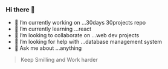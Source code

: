 ### Hi there 👋


<!--
**Rehan6225/Rehan6225** is a ✨ _special_ ✨ repository because its `README.md` (this file) appears on your GitHub profile.-->



- 🔭 I’m currently working on ...30days 30projects repo
- 🌱 I’m currently learning ...react
- 👯 I’m looking to collaborate on ...web dev projects
- 🤔 I’m looking for help with ...database management system
- 💬 Ask me about ...anything
<!-- 📫 How to reach me: ...
- 😄 Pronouns: ...
- ⚡ Fun fact: ...
-->
>Keep Smilling and Work harder
